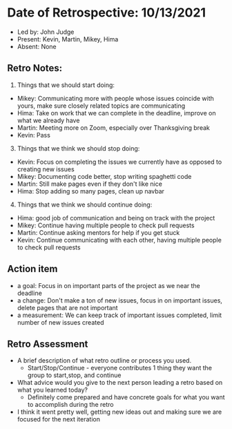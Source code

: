 # Date of Retrospective: 10/13/2021

-   Led by: John Judge
-   Present: Kevin, Martin, Mikey, Hima
-   Absent: None

## Retro Notes:
1. Things that we should start doing: 
- Mikey: Communicating more with people whose issues coincide with yours, make sure closely related topics are communicating
- Hima: Take on work that we can complete in the deadline, improve on what we already have
- Martin: Meeting more on Zoom, especially over Thanksgiving break
- Kevin: Pass
3. Things that we think we should stop doing: 
- Kevin: Focus on completing the issues we currently have as opposed to creating new issues
- Mikey: Documenting code better, stop writing spaghetti code
- Martin: Still make pages even if they don't like nice
- Hima: Stop adding so many pages, clean up navbar 
4. Things that we think we should continue doing:
  - Hima: good job of communication and being on track with the project
  - Mikey: Continue having multiple people to check pull requests
  - Martin: Continue asking mentors for help if you get stuck
  - Kevin: Continue communicating with each other, having multiple people to check pull requests
## Action item

-   a goal: Focus in on important parts of the project as we near the deadline
-   a change: Don't make a ton of new issues, focus in on important issues, delete pages that are not important
-   a measurement: We can keep track of important issues completed, limit number of new issues created

## Retro Assessment

-   A brief description of what retro outline or process you used.
    -   Start/Stop/Continue - everyone contributes 1 thing they want the group to start,stop, and continue
-   What advice would you give to the next person leading a retro based on what you learned today?
    -  Definitely come prepared and have concrete goals for what you want to accomplish during the retro
- I think it went pretty well, getting new ideas out and making sure we are focused for the next iteration
  
